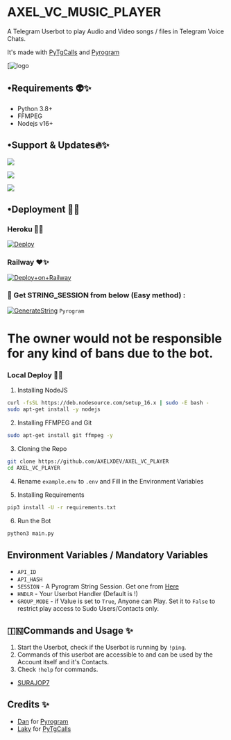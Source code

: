 # AXEL_VC_MUSIC_PLAYER
A Telegram Userbot to play Audio and Video songs / files in Telegram Voice Chats.

It's made with [PyTgCalls](https://github.com/pytgcalls/pytgcalls) and [Pyrogram](https://github.com/pyrogram/pyrogram)


[![logo](https://telegra.ph//file/4065c4735c15fefcd7afc.jpg)


## •Requirements 👽✨
- Python 3.8+
- FFMPEG
- Nodejs v16+

## •Support & Updates🔥✨
<a href="https://t.me/AXEL_SUPPPORTXD"><img src="https://img.shields.io/badge/Join-Telegram%20Channel-red.svg?logo=Telegram"></a>

<a href="https://t.me/AXEL_SUPPORT"><img src="https://img.shields.io/badge/Join-Telegram%20Group-blue.svg?logo=telegram"></a>

<a href="https://t.me/A_xe_l"><img src="https://img.shields.io/badge/AXEL -2cb6e0?style=for-the-badge&logo=telegram&logoColor=white"></a>

## •Deployment 🤝✨

### Heroku 🥵✨
[![Deploy](https://www.herokucdn.com/deploy/button.svg)](https://heroku.com/deploy)

### Railway ❤✨
[![Deploy+on+Railway](https://railway.app/button.svg)](https://railway.app/new/template?template=https://github.com/AXELXDEV/AXEL_VC_PLAYER=API_ID,API_HASH,GROUP_MODE,HNDLR,SESSION) 

### 🧪 Get STRING_SESSION from below (Easy method) :

[![GenerateString](https://img.shields.io/badge/repl.it-generateString-yellowgreen)](https://t.me/TELETHON_PYROGRAM_STRINGBOT) ``Pyrogram``

# The owner would not be responsible for any kind of bans due to the bot.


### Local Deploy 👿✨
1) Installing NodeJS
```bash
curl -fsSL https://deb.nodesource.com/setup_16.x | sudo -E bash -
sudo apt-get install -y nodejs
```

2) Installing FFMPEG and Git
```bash
sudo apt-get install git ffmpeg -y
```

3) Cloning the Repo
```bash
git clone https://github.com/AXELXDEV/AXEL_VC_PLAYER
cd AXEL_VC_PLAYER
```

4) Rename `example.env` to `.env` and Fill in the Environment Variables

5) Installing Requirements
```bash
pip3 install -U -r requirements.txt
```

6) Run the Bot
```bash
python3 main.py
```


## Environment Variables / Mandatory Variables 
- `API_ID`
- `API_HASH`
- `SESSION` - A Pyrogram String Session. Get one from [Here](https://t.me/TELETHON_PYROGRAM_STRINGBOT)
- `HNDLR` - Your Userbot Handler (Default is !)
- `GROUP_MODE` - if Value is set to `True`, Anyone can Play. Set it to `False` to restrict play access to Sudo Users/Contacts only.


## 🇮🇳Commands and Usage ✨
1) Start the Userbot, check if the Userbot is running by `!ping`.
2) Commands of this userbot are accessible to and can be used by the Account itself and it's Contacts.
3) Check `!help` for commands.

- [SURAJOP7](https://github.com/SURAJOP7/AXEL.git) 

## Credits ✨
- [Dan](https://github.com/delivrance) for [Pyrogram](https://github.com/pyrogram/pyrogram)
- [Laky](https://github.com/Laky-64) for [PyTgCalls](https://github.com/pytgcalls/pytgcalls)
